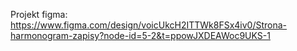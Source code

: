 Projekt figma: https://www.figma.com/design/voicUkcH2ITTWk8FSx4iv0/Strona-harmonogram-zapisy?node-id=5-2&t=ppowJXDEAWoc9UKS-1
